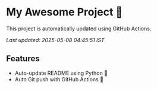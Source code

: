 # My Awesome Project 🚀

This project is automatically updated using GitHub Actions.

_Last updated: 2025-05-08 04:45:51 IST_

## Features
- Auto-update README using Python 🐍
- Auto Git push with GitHub Actions 🤖

